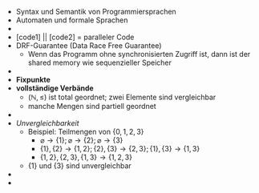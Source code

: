 - Syntax und Semantik von Programmiersprachen
- Automaten und formale Sprachen
-
- [code1] || [code2] = paralleler Code
- DRF-Guarantee (Data Race Free Guarantee)
	- Wenn das Programm ohne synchronisierten Zugriff ist, dann ist der shared memory wie sequenzieller Speicher
-
- **Fixpunkte**
- **vollständige Verbände**
	- $(\mathbb{N},\leq)$ ist total geordnet; zwei Elemente sind vergleichbar
	- manche Mengen sind partiell geordnet
-
- *Unvergleichbarkeit*
	- Beispiel: Teilmengen von $\lbrace0,1,2,3\rbrace$
		- $\varnothing\rightarrow\lbrace1\rbrace;\varnothing\rightarrow\lbrace2\rbrace;\varnothing\rightarrow\lbrace3\rbrace$
		- $\lbrace1\rbrace,\lbrace2\rbrace\rightarrow\lbrace1,2\rbrace;\lbrace2\rbrace,\lbrace3\rbrace\rightarrow\lbrace2,3\rbrace;\lbrace1\rbrace,\lbrace3\rbrace\rightarrow\lbrace1,3\rbrace$
		- $\lbrace1,2\rbrace,\lbrace2,3\rbrace,\lbrace1,3\rbrace\rightarrow\lbrace1,2,3\rbrace$
	- $\lbrace1\rbrace$ und $\lbrace3\rbrace$ sind unvergleichbar
-
-